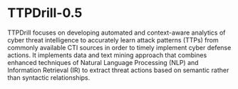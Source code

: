 # TTPDrill-0.5
TTPDrill focuses on developing automated and context-aware analytics of cyber threat intelligence to accurately learn attack patterns (TTPs) from commonly available CTI sources in order to timely implement cyber defense actions. It implements data and text mining approach that combines enhanced techniques of Natural Language Processing (NLP) and Information Retrieval (IR) to extract threat actions based on semantic rather than syntactic relationships. 

